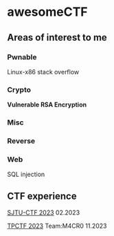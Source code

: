 # awesomeCTF
## Areas of interest to me
### Pwnable
Linux-x86 stack overflow
### Crypto
**Vulnerable RSA Encryption**
### Misc

### Reverse

### Web

SQL injection

## CTF experience
[SJTU-CTF 2023](https://play.0ops.sjtu.cn) 02.2023

[TPCTF 2023](https://adworld.xctf.org.cn/match/rank?event_hash=c7856342-7791-11ee-b5da-000c296d9df6) Team:M4CR0 11.2023
